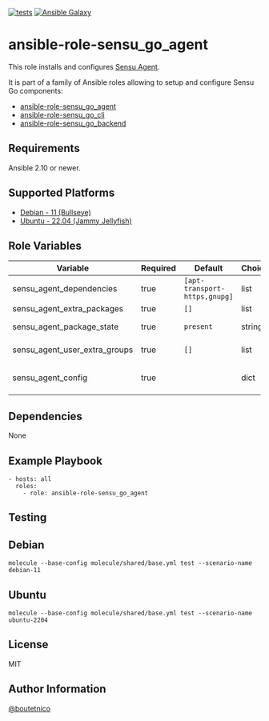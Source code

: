 [![tests](https://github.com/boutetnico/ansible-role-sensu_go_agent/workflows/Test%20ansible%20role/badge.svg)](https://github.com/boutetnico/ansible-role-sensu_go_agent/actions?query=workflow%3A%22Test+ansible+role%22)
[![Ansible Galaxy](https://img.shields.io/badge/galaxy-boutetnico.sensu_go_agent-blue.svg)](https://galaxy.ansible.com/boutetnico/sensu_go_agent)

ansible-role-sensu_go_agent
===========================

This role installs and configures [Sensu Agent](https://docs.sensu.io/sensu-go/latest/reference/agent/).

It is part of a family of Ansible roles allowing to setup and configure Sensu Go components:

- [ansible-role-sensu_go_agent](https://github.com/boutetnico/ansible-role-sensu_go_agent)
- [ansible-role-sensu_go_cli](https://github.com/boutetnico/ansible-role-sensu_go_cli)
- [ansible-role-sensu_go_backend](https://github.com/boutetnico/ansible-role-sensu_go_backend)

Requirements
------------

Ansible 2.10 or newer.

Supported Platforms
-------------------

- [Debian - 11 (Bullseye)](https://wiki.debian.org/DebianBullseye)
- [Ubuntu - 22.04 (Jammy Jellyfish)](http://releases.ubuntu.com/22.04/)

Role Variables
--------------

| Variable                      | Required | Default                       | Choices   | Comments                                       |
|-------------------------------|----------|-------------------------------|-----------|------------------------------------------------|
| sensu_agent_dependencies      | true     | `[apt-transport-https,gnupg]` | list      |                                                |
| sensu_agent_extra_packages    | true     | `[]`                          | list      |                                                |
| sensu_agent_package_state     | true     | `present`                     | string    | Use  `latest` to upgrade.                      |
| sensu_agent_user_extra_groups | true     | `[]`                          | list      | Agent's user secondary groups.                 |
| sensu_agent_config            | true     |                               | dict      | Configuration object, see `defaults/main.yml`. |

Dependencies
------------

None

Example Playbook
----------------

    - hosts: all
      roles:
        - role: ansible-role-sensu_go_agent

Testing
-------

## Debian

    molecule --base-config molecule/shared/base.yml test --scenario-name debian-11

## Ubuntu

    molecule --base-config molecule/shared/base.yml test --scenario-name ubuntu-2204

License
-------

MIT

Author Information
------------------

[@boutetnico](https://github.com/boutetnico)
